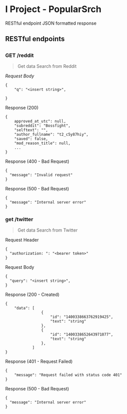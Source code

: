 # I Project - PopularSrch 

RESTful endpoint 
JSON formatted response

## RESTful endpoints

## 
##

### GET /reddit

> Get data Search from Reddit


_Request Body_

```
{
    "q": "<insert string>",

}
```


Response (200)

```
{
    approved_at_utc": null,
    "subreddit": "Bossfight",
    "selftext": "",
    "author_fullname": "t2_c5y87hiy",
    "saved": false,
    "mod_reason_title": null,
    ...
}   
```

Response (400 - Bad Request)

```
{
  "message": "Invalid request"
}
```

Response (500 - Bad Request)

```
{
  "message": "Internal server error"
}
```

### get /twitter

> Get data Search from Twitter

Request Header

```
{
  "authorization: ": "<bearer token>"
}
```


Request Body

```
{
  "query": "<insert string>",
}
```

Response (200 - Created)

```
{
    "data": [
                {
                    "id": "1400338663762919425",
                    "text": "string"
                },
                {
                    "id": "1400338652643971077",
                    "text": "string"
                },
            ]
}
```


Response (401 - Request Failed)

```
{
    "message": "Request failed with status code 401"
}
```

Response (500 - Bad Request)

```
{
  "message": "Internal server error"
}
```